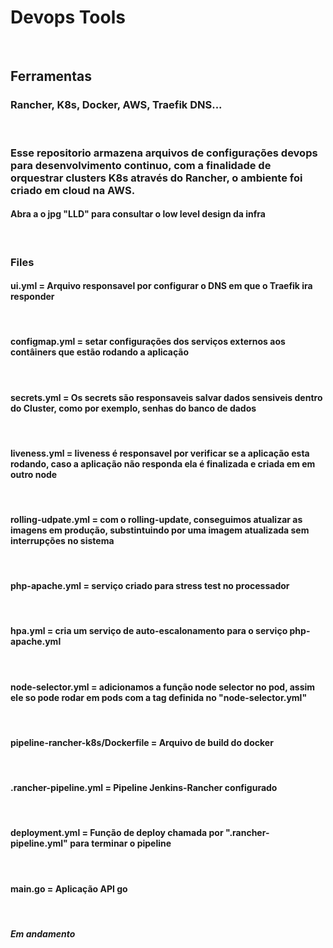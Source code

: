 <h1> Devops Tools </h1>
<br>
<h2> Ferramentas </h2>
<h3>Rancher, K8s, Docker, AWS, Traefik DNS...</h3>
<br>

<h3> Esse repositorio armazena arquivos de configurações devops para desenvolvimento continuo, com a finalidade de orquestrar clusters K8s através do Rancher, o ambiente foi criado em cloud na AWS.</h3>

<h4>Abra a o jpg "LLD" para consultar o low level design da infra</h4>

<br>

<h3>Files</h3>
<h4>ui.yml = Arquivo responsavel por configurar o DNS em que o Traefik ira responder</h4>
<br>
<h4>configmap.yml = setar configurações dos  serviços externos aos contâiners que estão rodando a aplicação </h4>
<br>
<h4>secrets.yml = Os secrets são responsaveis salvar dados sensiveis dentro do Cluster, como por exemplo, senhas do banco de dados</h4>
<br>
<h4>liveness.yml =  liveness é responsavel por verificar se a aplicação esta rodando, caso a aplicação não responda ela é finalizada e criada em em outro node</h4>
<br>
<h4>rolling-udpate.yml = com o rolling-update, conseguimos atualizar as imagens em produção, substintuindo por uma imagem atualizada sem interrupções no sistema</h4>
<br>
<h4>php-apache.yml = serviço criado para stress test no processador</h4>
<br>
<h4>hpa.yml = cria um serviço de auto-escalonamento para o serviço php-apache.yml</h4>
<br>
<h4>node-selector.yml = adicionamos a função node selector no pod, assim ele so pode rodar em pods com a tag definida no "node-selector.yml"</h4>
<br>
<h4>pipeline-rancher-k8s/Dockerfile = Arquivo de build do docker</h4>
<br>
<h4>.rancher-pipeline.yml = Pipeline Jenkins-Rancher configurado</h4>
<br>
<h4>deployment.yml = Função de deploy chamada por ".rancher-pipeline.yml" para terminar o pipeline</h4>
<br>
<h4>main.go = Aplicação API go</h4>
<br>
<h4></h4>
<h5>Em andamento</h5>